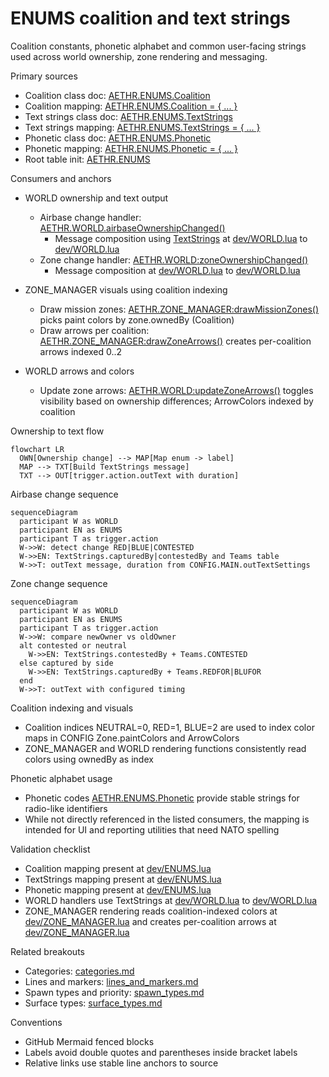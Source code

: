 # ENUMS coalition and text strings

Coalition constants, phonetic alphabet and common user-facing strings used across world ownership, zone rendering and messaging.

Primary sources

- Coalition class doc: [AETHR.ENUMS.Coalition](../../dev/ENUMS.lua:102)
- Coalition mapping: [AETHR.ENUMS.Coalition = { ... }](../../dev/ENUMS.lua:417)
- Text strings class doc: [AETHR.ENUMS.TextStrings](../../dev/ENUMS.lua:156)
- Text strings mapping: [AETHR.ENUMS.TextStrings = { ... }](../../dev/ENUMS.lua:471)
- Phonetic class doc: [AETHR.ENUMS.Phonetic](../../dev/ENUMS.lua:109)
- Phonetic mapping: [AETHR.ENUMS.Phonetic = { ... }](../../dev/ENUMS.lua:424)
- Root table init: [AETHR.ENUMS](../../dev/ENUMS.lua:337)

Consumers and anchors

- WORLD ownership and text output
  - Airbase change handler: [AETHR.WORLD.airbaseOwnershipChanged()](../../dev/WORLD.lua:970)
    - Message composition using [TextStrings](../../dev/ENUMS.lua:471) at [dev/WORLD.lua](../../dev/WORLD.lua:989) to [dev/WORLD.lua](../../dev/WORLD.lua:996)
  - Zone change handler: [AETHR.WORLD:zoneOwnershipChanged()](../../dev/WORLD.lua:1006)
    - Message composition at [dev/WORLD.lua](../../dev/WORLD.lua:1025) to [dev/WORLD.lua](../../dev/WORLD.lua:1036)

- ZONE_MANAGER visuals using coalition indexing
  - Draw mission zones: [AETHR.ZONE_MANAGER:drawMissionZones()](../../dev/ZONE_MANAGER.lua:980) picks paint colors by zone.ownedBy (Coalition)
  - Draw arrows per coalition: [AETHR.ZONE_MANAGER:drawZoneArrows()](../../dev/ZONE_MANAGER.lua:1025) creates per-coalition arrows indexed 0..2

- WORLD arrows and colors
  - Update zone arrows: [AETHR.WORLD:updateZoneArrows()](../../dev/WORLD.lua:730) toggles visibility based on ownership differences; ArrowColors indexed by coalition

Ownership to text flow

```mermaid
flowchart LR
  OWN[Ownership change] --> MAP[Map enum -> label]
  MAP --> TXT[Build TextStrings message]
  TXT --> OUT[trigger.action.outText with duration]
```

Airbase change sequence

```mermaid
sequenceDiagram
  participant W as WORLD
  participant EN as ENUMS
  participant T as trigger.action
  W->>W: detect change RED|BLUE|CONTESTED
  W->>EN: TextStrings.capturedBy|contestedBy and Teams table
  W->>T: outText message, duration from CONFIG.MAIN.outTextSettings
```

Zone change sequence

```mermaid
sequenceDiagram
  participant W as WORLD
  participant EN as ENUMS
  participant T as trigger.action
  W->>W: compare newOwner vs oldOwner
  alt contested or neutral
    W->>EN: TextStrings.contestedBy + Teams.CONTESTED
  else captured by side
    W->>EN: TextStrings.capturedBy + Teams.REDFOR|BLUFOR
  end
  W->>T: outText with configured timing
```

Coalition indexing and visuals

- Coalition indices NEUTRAL=0, RED=1, BLUE=2 are used to index color maps in CONFIG Zone.paintColors and ArrowColors
- ZONE_MANAGER and WORLD rendering functions consistently read colors using ownedBy as index

Phonetic alphabet usage

- Phonetic codes [AETHR.ENUMS.Phonetic](../../dev/ENUMS.lua:424) provide stable strings for radio-like identifiers
- While not directly referenced in the listed consumers, the mapping is intended for UI and reporting utilities that need NATO spelling

Validation checklist

- Coalition mapping present at [dev/ENUMS.lua](../../dev/ENUMS.lua:417)
- TextStrings mapping present at [dev/ENUMS.lua](../../dev/ENUMS.lua:471)
- Phonetic mapping present at [dev/ENUMS.lua](../../dev/ENUMS.lua:424)
- WORLD handlers use TextStrings at [dev/WORLD.lua](../../dev/WORLD.lua:989) to [dev/WORLD.lua](../../dev/WORLD.lua:1036)
- ZONE_MANAGER rendering reads coalition-indexed colors at [dev/ZONE_MANAGER.lua](../../dev/ZONE_MANAGER.lua:980) and creates per-coalition arrows at [dev/ZONE_MANAGER.lua](../../dev/ZONE_MANAGER.lua:1025)

Related breakouts

- Categories: [categories.md](./categories.md)
- Lines and markers: [lines_and_markers.md](./lines_and_markers.md)
- Spawn types and priority: [spawn_types.md](./spawn_types.md)
- Surface types: [surface_types.md](./surface_types.md)

Conventions

- GitHub Mermaid fenced blocks
- Labels avoid double quotes and parentheses inside bracket labels
- Relative links use stable line anchors to source